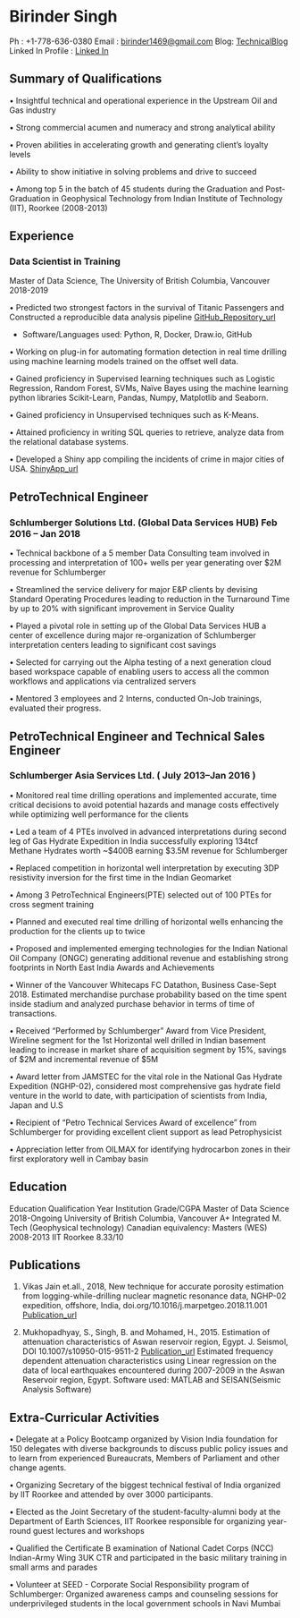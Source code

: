 # Birinder Singh

Ph : +1-778-636-0380
Email : birinder1469@gmail.com
Blog: [TechnicalBlog](https://birinder1469.github.io/BirinderSingh_Blog/)
Linked In Profile : [Linked In](https://www.linkedin.com/in/birinder-singh/)

## Summary of Qualifications
•	Insightful technical and operational experience in the Upstream Oil and Gas industry

•	Strong commercial acumen and numeracy and strong analytical ability

•	Proven abilities in accelerating growth and generating client’s loyalty levels

•	Ability to show initiative in solving problems and drive to succeed

• Among top 5 in the batch of 45 students during the Graduation and Post-Graduation in Geophysical Technology from Indian Institute of Technology (IIT), Roorkee (2008-2013)

## Experience
### Data Scientist in Training
Master of Data Science, The University of British Columbia, Vancouver 				2018-2019

•	Predicted two strongest factors in the survival of Titanic Passengers and Constructed a reproducible data analysis pipeline [GitHub_Repository_url](https://github.com/Birinder1469)
  -	Software/Languages used: Python, R, Docker, Draw.io, GitHub

•	Working on plug-in for automating formation detection in real time drilling using machine learning models trained on the offset well data.

•	Gained proficiency in Supervised learning techniques such as Logistic Regression, Random
Forest, SVMs, Naïve Bayes using the machine learning python libraries Scikit-Learn, Pandas, Numpy, Matplotlib and Seaborn.

•	Gained proficiency in Unsupervised techniques such as K-Means.

•	Attained proficiency in writing SQL queries to retrieve, analyze data from the relational database systems.

•	Developed a Shiny app compiling the incidents of crime in major cities of USA.  [ShinyApp_url](https://birinder1469.shinyapps.io/Crime_Fighters/)

## PetroTechnical Engineer
### Schlumberger Solutions Ltd. (Global Data Services HUB)                                             Feb 2016 – Jan 2018
•	Technical backbone of a 5 member Data Consulting team involved in processing and interpretation of 100+ wells per year generating over $2M revenue for Schlumberger

•	Streamlined the service delivery for major E&P clients by devising Standard Operating Procedures leading to reduction in the Turnaround Time by up to 20% with significant improvement in Service Quality

•	Played a pivotal role in setting up of the Global Data Services HUB a center of excellence during major re-organization of Schlumberger interpretation centers leading to significant cost savings

•	Selected for carrying out the Alpha testing of a next generation cloud based workspace capable of enabling users to access all the common workflows and applications via centralized servers

•	Mentored 3 employees and 2 Interns, conducted On-Job trainings, evaluated their progress.

## PetroTechnical Engineer and Technical Sales Engineer
### Schlumberger Asia Services    Ltd.                                                                                       ( July 2013–Jan 2016 )
•	Monitored real time drilling operations and implemented accurate, time critical decisions to avoid potential hazards and manage costs effectively while optimizing well performance for the clients

•	Led a team of 4 PTEs involved in advanced interpretations during second leg of Gas Hydrate Expedition in India successfully exploring 134tcf Methane Hydrates worth ~$400B earning $3.5M revenue for Schlumberger

•	Replaced competition in horizontal well interpretation by executing 3DP resistivity inversion for the first time in the Indian Geomarket

•	Among 3 PetroTechnical Engineers(PTE) selected out of 100 PTEs for cross segment training

•	Planned and executed real time drilling of horizontal wells enhancing the production for the clients up to twice

•	Proposed and implemented emerging technologies for the Indian National Oil Company (ONGC) generating additional revenue and establishing strong footprints in North East India
Awards and Achievements

•	Winner of the Vancouver Whitecaps FC Datathon, Business Case-Sept 2018. Estimated merchandise purchase probability based on the time spent inside stadium and analyzed purchase behavior in terms of time of transactions.

•	Received “Performed by Schlumberger” Award from Vice President, Wireline segment for the 1st Horizontal well drilled in Indian basement leading to increase in market share of acquisition segment by 15%, savings of \$2M and incremental revenue of \$5M

•	Award letter from JAMSTEC for the vital role in the National Gas Hydrate Expedition (NGHP-02), considered most comprehensive gas hydrate field venture in the world to date, with participation of scientists from India, Japan and U.S

•	Recipient of “Petro Technical Services Award of excellence” from Schlumberger for providing excellent client support as lead Petrophysicist

•	Appreciation letter from OILMAX for identifying hydrocarbon zones in their first exploratory well in Cambay basin

## Education
Education Qualification	Year	Institution	Grade/CGPA
Master of Data Science 	2018-Ongoing	University of British Columbia,
Vancouver	A+
Integrated M. Tech (Geophysical technology)
Canadian equivalency: Masters (WES) 	2008-2013	IIT Roorkee	8.33/10

## Publications
1.	Vikas Jain et.all., 2018, New technique for accurate porosity estimation from logging-while-drilling nuclear magnetic resonance data, NGHP-02 expedition, offshore, India, doi.org/10.1016/j.marpetgeo.2018.11.001
[Publication_url](https://www.sciencedirect.com/science/article/abs/pii/S0264817218304719?via%3Dihub)

2. Mukhopadhyay, S., Singh, B. and Mohamed, H., 2015. Estimation of attenuation characteristics of Aswan reservoir region, Egypt. J. Seismol, DOI 10.1007/s10950-015-9511-2  [Publication_url](https://link.springer.com/article/10.1007%2Fs10950-015-9511-2)
Estimated frequency dependent attenuation characteristics using Linear regression on the data of local earthquakes encountered during 2007-2009 in the Aswan Reservoir region, Egypt. Software used: MATLAB and SEISAN(Seismic Analysis Software)

## Extra-Curricular Activities
•	Delegate at a Policy Bootcamp organized by Vision India foundation for 150 delegates with diverse backgrounds to discuss public policy issues and to learn from experienced Bureaucrats, Members of Parliament and other change agents.

•	Organizing Secretary of the biggest technical festival of India organized by IIT Roorkee and attended by over 3000 participants.

•	Elected as the Joint Secretary of the student-faculty-alumni body at the Department of Earth Sciences, IIT Roorkee responsible for organizing year-round guest lectures and workshops

•	Qualified the Certificate B examination of National Cadet Corps (NCC) Indian-Army Wing 3UK CTR and participated in the basic military training in small arms and parades

•	Volunteer at SEED - Corporate Social Responsibility program of Schlumberger: Organized awareness camps and counseling sessions for underprivileged students in the local government schools in Navi Mumbai
